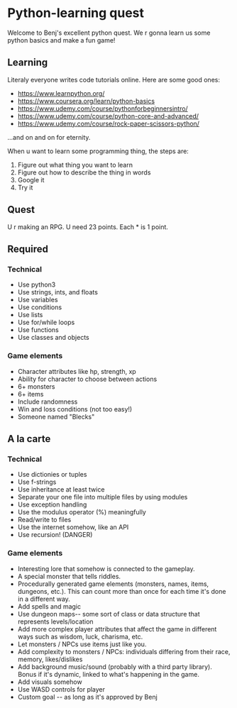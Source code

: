 # Python-learning quest
Welcome to Benj's excellent python quest. We r gonna learn us some python basics and make a fun game!

## Learning

Literaly everyone writes code tutorials online. Here are some good ones:

  * https://www.learnpython.org/
  * https://www.coursera.org/learn/python-basics
  * https://www.udemy.com/course/pythonforbeginnersintro/
  * https://www.udemy.com/course/python-core-and-advanced/
  * https://www.udemy.com/course/rock-paper-scissors-python/

...and on and on for eternity.

When u want to learn some programming thing, the steps are:

1. Figure out what thing you want to learn
2. Figure out how to describe the thing in words
3. Google it
4. Try it

## Quest
U r making an RPG. U need 23 points. Each * is 1 point.

## Required

### Technical

* Use python3
* Use strings, ints, and floats
* Use variables
* Use conditions
* Use lists
* Use for/while loops
* Use functions
* Use classes and objects

### Game elements

* Character attributes like hp, strength, xp
* Ability for character to choose between actions
* 6+ monsters
* 6+ items
* Include randomness
* Win and loss conditions (not too easy!)
* Someone named "Blecks"

## A la carte

### Technical

* Use dictionies or tuples
* Use f-strings
* Use inheritance at least twice
* Separate your one file into multiple files by using modules
* Use exception handling
* Use the modulus operator (%) meaningfully
* Read/write to files
* Use the internet somehow, like an API
* Use recursion! (DANGER)

### Game elements

* Interesting lore that somehow is connected to the gameplay.
* A special monster that tells riddles.
* Procedurally generated game elements (monsters, names, items, dungeons, etc.).
  This can count more than once for each time it's done in a different way.
* Add spells and magic
* Use dungeon maps-- some sort of class or data structure that represents levels/location
* Add more complex player attributes that affect the game in different ways such as wisdom, luck, charisma, etc.
* Let monsters / NPCs use items just like you.
* Add complexity to monsters / NPCs: individuals differing from their race, memory, likes/dislikes
* Add background music/sound (probably with a third party library). Bonus if it's dynamic, linked to what's happening in the game.
* Add visuals somehow
* Use WASD controls for player
* Custom goal -- as long as it's approved by Benj
